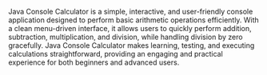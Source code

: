 Java Console Calculator is a simple, interactive, and user-friendly console application designed to perform basic arithmetic operations efficiently. With a clean menu-driven interface, it allows users to quickly perform addition, subtraction, multiplication, and division, while handling division by zero gracefully. Java Console Calculator makes learning, testing, and executing calculations straightforward, providing an engaging and practical experience for both beginners and advanced users.
